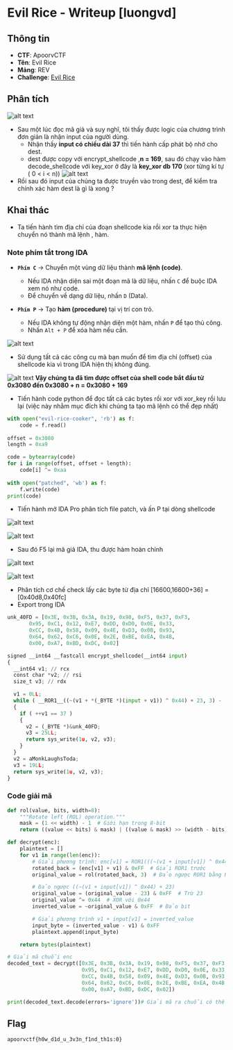 # Evil Rice - Writeup [luongvd]

## Thông tin
- **CTF**: ApoorvCTF
- **Tên**: Evil Rice
- **Mảng**: REV
- **Challenge**: [Evil Rice](./evil-rice-cooker)

## Phân tích

![alt text](image_1.png)
- Sau một lúc đọc mã giả và suy nghĩ, tôi thấy được logic của chương trình đơn giản là nhận input của người dùng.
  - Nhận thấy **input có chiều dài 37** thì tiến hành cấp phát bộ nhớ cho dest.
  - dest được copy với encrypt_shellcode ,**n = 169**, sau đó chạy vào hàm decode_shellcode với key_xor ở đây là **key_xor db 170** (xor từng kí tự ( 0 < i < n))
![alt text](image_2.png)
- Rồi sau đó input của chúng ta được truyền vào trong dest, để kiểm tra chính xác hàm dest là gì là xong ?

## Khai thác

- Ta tiến hành tìm địa chỉ của đoạn shellcode kia rồi xor ta thực hiện chuyển nó thành mã lệnh , hàm.

### Note phím tắt trong IDA
- **`Phím C`** → Chuyển một vùng dữ liệu thành **mã lệnh (code)**.
  - Nếu IDA nhận diện sai một đoạn mã là dữ liệu, nhấn `C` để buộc IDA xem nó như code.
  - Để chuyển về dạng dữ liệu, nhấn `D` (Data).

- **`Phím P`** → Tạo **hàm (procedure)** tại vị trí con trỏ.
  - Nếu IDA không tự động nhận diện một hàm, nhấn `P` để tạo thủ công.
  - Nhấn `Alt + P` để xóa hàm nếu cần.

![alt text](image_3.png)

- Sử dụng tất cả các công cụ mà bạn muốn để tìm địa chỉ (offset) của shellcode kia vì trong IDA hiện thị không đúng.

![alt text](image_4.png)
**Vậy chúng ta đã tìm được offset của shell code bắt đầu từ 0x3080 đến 0x3080 + n = 0x3080 + 169**
- Tiến hành code python để đọc tất cả các bytes rồi xor với xor_key rồi lưu lại (việc này nhằm mục đích khi chúng ta tạo mã lệnh có thể đẹp nhất)

```Python
with open("evil-rice-cooker", 'rb') as f:
    code = f.read()
    
offset = 0x3080
length = 0xa9

code = bytearray(code)
for i in range(offset, offset + length):
    code[i] ^= 0xaa
    
with open("patched", 'wb') as f:
    f.write(code)
print(code)
```

- Tiến hành mở IDA Pro phân tích file patch, và ấn P tại dòng shellcode

![alt text](image_5.png)

![alt text](image_6.png)

- Sau đó F5 lại mã giả IDA, thu được hàm hoàn chỉnh

![alt text](image_7.png)


![alt text](image_8.png)


- Phân tích cơ chế check lấy các byte từ địa chỉ [16600,16600+36] = [0x40d8,0x40fc]
- Export trong IDA
```Python
unk_40FD = [0x3E, 0x3B, 0x3A, 0x19, 0x98, 0xF5, 0x37, 0xF3, 
       0x95, 0xC1, 0x12, 0xE7, 0xDD, 0xD0, 0x0E, 0x33, 
       0xCC, 0x4B, 0x58, 0x09, 0x4E, 0xD3, 0x0B, 0x93, 
       0x64, 0x62, 0xC6, 0x0E, 0x2E, 0xBE, 0xEA, 0x4B, 
       0x00, 0xA7, 0xBD, 0xDC, 0x02]
```
```Python
signed __int64 __fastcall encrypt_shellcode(__int64 input)
{
  __int64 v1; // rcx
  const char *v2; // rsi
  size_t v3; // rdx

  v1 = 0LL;
  while ( __ROR1__((~(v1 + *(_BYTE *)(input + v1)) ^ 0x44) + 23, 3) - (_BYTE)v1 == *(_BYTE *)(v1 + 16600) )
  {
    if ( ++v1 == 37 )
    {
      v2 = (_BYTE *)&unk_40FD;
      v3 = 25LL;
      return sys_write(1u, v2, v3);
    }
  }
  v2 = aMonkLaughsToda;
  v3 = 19LL;
  return sys_write(1u, v2, v3);
}
```

### Code giải mã
```Python
def rol(value, bits, width=8):
    """Rotate left (ROL) operation."""
    mask = (1 << width) - 1  # Giới hạn trong 8-bit
    return ((value << bits) & mask) | ((value & mask) >> (width - bits))

def decrypt(enc):
    plaintext = []
    for v1 in range(len(enc)):
        # Giải phương trình: enc[v1] = ROR1(((~(v1 + input[v1]) ^ 0x44) + 23), 3) - v1
        rotated_back = (enc[v1] + v1) & 0xFF  # Giải ROR1 trước
        original_value = rol(rotated_back, 3)  # Đảo ngược ROR1 bằng ROL

        # Đảo ngược ((~(v1 + input[v1]) ^ 0x44) + 23)
        original_value = (original_value - 23) & 0xFF  # Trừ 23
        original_value ^= 0x44  # XOR với 0x44
        inverted_value = ~original_value & 0xFF  # Đảo bit

        # Giải phương trình v1 + input[v1] = inverted_value
        input_byte = (inverted_value - v1) & 0xFF
        plaintext.append(input_byte)

    return bytes(plaintext)

# Giải mã chuỗi enc
decoded_text = decrypt([0x3E, 0x3B, 0x3A, 0x19, 0x98, 0xF5, 0x37, 0xF3, 
                        0x95, 0xC1, 0x12, 0xE7, 0xDD, 0xD0, 0x0E, 0x33, 
                        0xCC, 0x4B, 0x58, 0x09, 0x4E, 0xD3, 0x0B, 0x93, 
                        0x64, 0x62, 0xC6, 0x0E, 0x2E, 0xBE, 0xEA, 0x4B, 
                        0x00, 0xA7, 0xBD, 0xDC, 0x02])

print(decoded_text.decode(errors='ignore'))# Giải mã ra chuỗi có thể đọc được

```
## Flag
```
apoorvctf{h0w_d1d_u_3v3n_f1nd_th1s:0}
```

